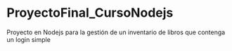 # ProyectoFinal_CursoNodejs
  Proyecto en Nodejs para la gestión de un inventario de libros que contenga un login simple
